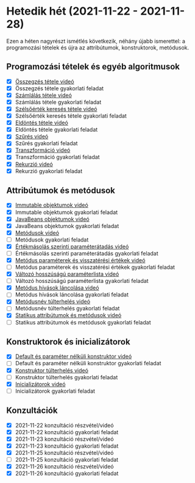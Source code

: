 # Hetedik hét (2021-11-22 - 2021-11-28)

Ezen a héten nagyrészt ismétlés következik, néhány újabb ismerettel: a programozási tételek 
és újra az attribútumok, konstruktorok, metódusok.

## Programozási tételek és egyéb algoritmusok

* [x] [Összegzés tétele videó](https://e-learning.training360.com/courses/take/java-se-alapok-java-nyelvi-elemek/lessons/16980666-osszegzes-tetele)
* [x] Összegzés tétele gyakorlati feladat
* [x] [Számlálás tétele videó](https://e-learning.training360.com/courses/take/java-se-alapok-java-nyelvi-elemek/lessons/16980667-szamlalas-tetele)
* [x] Számlálás tétele gyakorlati feladat
* [x] [Szélsőérték keresés tétele videó](https://e-learning.training360.com/courses/take/java-se-alapok-java-nyelvi-elemek/lessons/16980670-szelsoertek-kereses-tetele)
* [x] Szélsőérték keresés tétele gyakorlati feladat
* [x] [Eldöntés tétele videó](https://e-learning.training360.com/courses/take/java-se-alapok-java-nyelvi-elemek/lessons/16980673-eldontes-tetele)
* [x] Eldöntés tétele gyakorlati feladat
* [x] [Szűrés videó](https://e-learning.training360.com/courses/take/java-se-alapok-java-nyelvi-elemek/lessons/18066930-szures)
* [x] Szűrés gyakorlati feladat
* [x] [Transzformáció videó](https://e-learning.training360.com/courses/take/java-se-alapok-java-nyelvi-elemek/lessons/18066933-transzformacio)
* [x] Transzformáció gyakorlati feladat
* [x] [Rekurzió videó](https://e-learning.training360.com/courses/take/java-se-alapok-java-nyelvi-elemek/lessons/16980676-rekurzio)
* [x] Rekurzió gyakorlati feladat
  
## Attribútumok és metódusok

* [x] [Immutable objektumok videó](https://e-learning.training360.com/courses/take/java-se-alapok-java-nyelvi-elemek/lessons/29525738-immutable-objektumok)
* [x] Immutable objektumok gyakorlati feladat
* [x] [JavaBeans objektumok videó](https://e-learning.training360.com/courses/take/java-se-alapok-java-nyelvi-elemek/lessons/29525757-javabeans-objektumok)
* [x] JavaBeans objektumok gyakorlati feladat
* [x] [Metódusok videó](https://e-learning.training360.com/courses/take/java-se-alapok-java-nyelvi-elemek/lessons/29525772-metodusok)
* [ ] Metódusok gyakorlati feladat
* [x] [Értékmásolás szerinti paraméterátadás videó](https://e-learning.training360.com/courses/take/java-se-alapok-java-nyelvi-elemek/lessons/29525776-ertekmasolas-szerinti-parameteratadas)
* [ ] Értékmásolás szerinti paraméterátadás gyakorlati feladat
* [x] [Metódus paraméterek és visszatérési értékek videó](https://e-learning.training360.com/courses/take/java-se-alapok-java-nyelvi-elemek/lessons/29525904-metodus-parameterek-es-visszateresi-ertekek)
* [ ] Metódus paraméterek és visszatérési értékek gyakorlati feladat
* [x] [Változó hosszúságú paraméterlista videó](https://e-learning.training360.com/courses/take/java-se-alapok-java-nyelvi-elemek/lessons/29525916-valtozo-hosszusagu-parameterlista)
* [ ] Változó hosszúságú paraméterlista gyakorlati feladat
* [x] [Metódus hívások láncolása videó](https://e-learning.training360.com/courses/take/java-se-alapok-java-nyelvi-elemek/lessons/29525922-metodus-hivasok-lancolasa)
* [ ] Metódus hívások láncolása gyakorlati feladat
* [x] [Metódusnév túlterhelés videó](https://e-learning.training360.com/courses/take/java-se-alapok-java-nyelvi-elemek/lessons/29525928-metodusnev-tulterheles)
* [ ] Metódusnév túlterhelés gyakorlati feladat
* [x] [Statikus attribútumok és metódusok videó](https://e-learning.training360.com/courses/take/java-se-alapok-java-nyelvi-elemek/lessons/29525936-statikus-attributumok-es-metodusok)
* [ ] Statikus attribútumok és metódusok gyakorlati feladat
  
## Konstruktorok és inicializátorok

* [x] [Default és paraméter nélküli konstruktor videó](https://e-learning.training360.com/courses/take/java-se-alapok-java-nyelvi-elemek/lessons/29525983-default-es-parameter-nelkuli-konstruktor)
* [ ] Default és paraméter nélküli konstruktor gyakorlati feladat
* [x] [Konstruktor túlterhelés videó](https://e-learning.training360.com/courses/take/java-se-alapok-java-nyelvi-elemek/lessons/29525990-konstruktor-tulterheles)
* [ ] Konstruktor túlterhelés gyakorlati feladat
* [x] [Inicializátorok videó](https://e-learning.training360.com/courses/take/java-se-alapok-java-nyelvi-elemek/lessons/29525995-inicializatorok)
* [ ] Inicializátorok gyakorlati feladat

## Konzultációk

* [x] 2021-11-22 konzultáció részvétel/videó
* [x] 2021-11-22 konzultáció gyakorlati feladat
* [x] 2021-11-23 konzultáció részvétel/videó
* [x] 2021-11-23 konzultáció gyakorlati feladat
* [x] 2021-11-25 konzultáció részvétel/videó
* [ ] 2021-11-25 konzultáció gyakorlati feladat
* [x] 2021-11-26 konzultáció részvétel/videó
* [x] 2021-11-26 konzultáció gyakorlati feladat
